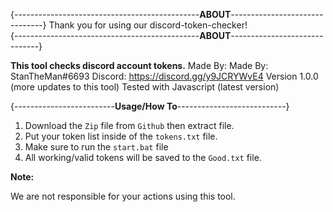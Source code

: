 {----------------------------------------------**ABOUT**-------------------------------}
Thank you for using our discord-token-checker!  
{----------------------------------------------**ABOUT**------------------------------}

**This tool checks discord account tokens.**
Made By: Made By: StanTheMan#6693
Discord: https://discord.gg/y9JCRYWvE4
Version 1.0.0 (more updates to this tool)
Tested with Javascript (latest version)

{-------------------------**Usage/How To**---------------------------}


1. Download the `Zip` file from `Github` then extract file.
2. Put your token list inside of the `tokens.txt` file.
3. Make sure to run the `start.bat` file
4. All working/valid tokens will be saved to the `Good.txt` file.

**Note:**

We are not responsible for your actions using this tool.

